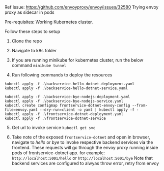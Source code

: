 Ref Issue: https://github.com/envoyproxy/envoy/issues/32580
Trying envoy proxy as sidecar in pods

Pre-requisites: Working Kubernetes cluster.

Follow these steps to setup
1)	Clone the repo
2)	Navigate to k8s folder
3)	If you are running minikube for kubernetes cluster, run the below command
`minikube tunnel`

5)	Run following commands to deploy the resources
```
kubectl apply -f .\backservice-hello-dotnet-deployment.yaml
kubectl apply -f .\backservice-hello-dotnet-service.yaml

kubectl apply -f .\backservice-bye-nodejs-deployment.yaml
kubectl apply -f .\backservice-bye-nodejs-service.yaml
kubectl create configmap frontservice-dotnet-envoy-config --from-file=envoy.yaml --dry-run=client -o yaml | kubectl apply -f -
kubectl apply -f .\frontservice-dotnet-deployment.yaml
kubectl apply -f .\frontservice-dotnet-service

```

5)	Get url to invoke service
`kubectl get svc`

6) Take note of the exposed `frontservice-dotnet`  and open in browser, navigate to *hello* or *bye* to invoke respective backend services via the frontend. These requests will go through the envoy proxy running inside pods of frontservice-dotnet app.
   for example: `http://localhost:5001/hello` or `http://localhost:5001/bye`
   Note that backend services are configured to alwyas throw error, retry from envoy
   

